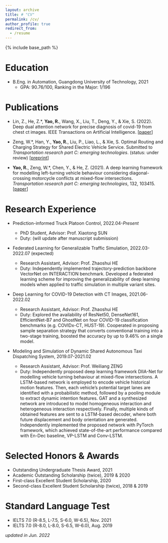 ```yaml
---
layout: archive
title: # "CV"
permalink: /cv/
author_profile: true
redirect_from:
  - /resume
---
```


{% include base_path %}

Education
======
* B.Eng. in Automation, Guangdong University of Technology, 2021
  * GPA: 90.76/100, Ranking in the Major: 1/196

Publications
======
* Lin, Z., He, Z.\*, **Yao, R.**, Wang, X., Liu, T., Deng, Y., & Xie, S. (2022). Deep dual attention network for precise diagnosis of covid-19 from chest ct images. IEEE Transactions on Artificial Intelligence. [[paper](https://ieeexplore.ieee.org/abstract/document/9965606?casa_token=1YA5Dal6dGUAAAAA:VTT0zr6uE6-kgGUJYoEMLy5EyEVd2LNQ0WCjsIPttDPs1kwI41yAqayR8YCZf5df0iyA9JMbpywW2A)]

* Zeng, W.\*, Han, Y., **Yao, R.**, Liu, P., Liao, L., & Xie, S. Optimal Routing and Charging Strategy for Shared Electric Vehicle Service. Submitted to *Transportation research part C: emerging technologies*. (status: under review) \[[preprint](https://papers.ssrn.com/sol3/papers.cfm?abstract_id=4015246)\]

* **Yao, R.**, Zeng, W.\*, Chen, Y., & He, Z. (2021). A deep learning framework for modelling left-turning vehicle behaviour considering diagonal-crossing motorcycle conflicts at mixed-flow intersections. *Transportation research part C: emerging technologies*, 132, 103415. \[[paper](https://www.sciencedirect.com/science/article/pii/S0968090X21004095?casa_token=8HVnu5TwNUEAAAAA:Xd1y_ol0bzIKDdBls3o5K2fn8BjPebBTJ5OkSHGPVM-c9cvmr9Mr8rWfdih_JHMGwIrHMveR6TI)\]

Research Experience
======
* Prediction-informed Truck Platoon Control, 2022.04-*Present*
  * PhD Student, Advisor: Prof. Xiaotong SUN
  * Duty: (will update after manuscript submission)

* Federated Learning for Generalizable Traffic Simulation, 2022.03-2022.07 (expected)
  * Research Assistant, Advisor: Prof. Zhaoshui HE
  * Duty: Independently implemented trajectory-prediction backbone VectorNet on INTERACTION benchmark. Developed a federated learning scheme for improving the generalizability of deep learning models when applied to traffic simulation in multiple variant sites.

* Deep Learning for COVID-19 Detection with CT Images, 2021.06-2022.02
  * Research Assistant, Advisor: Prof. Zhaoshui HE
  * Duty: Explored the availability of ResNet50, DenseNet161, EfficientNet-B7 and GhostNet on four COVID-19 classification benchmarks (e.g. COVIDx-CT, HUST-19). Cooperated in proposing sample separation strategy that converts conventional training into a two-stage training, boosted the accuracy by up to 9.46% on a single model.

* Modeling and Simulation of Dynamic Shared Autonomous Taxi Dispatching System, 2019.07-2021.02
  * Research Assistant, Advisor: Prof. Weiliang ZENG
  * Duty: Independently proposed deep learning framework DIIA-Net for modelling vehicle turning behaviour at mixed-flow intersections. A LSTM-based network is employed to encode vehicle historical motion features. Then, each vehicle’s potential target lanes are identified with a probabilistic method, followed by a pooling module to extract dynamic intention features. GAT and a synthesized network are introduced to model homogeneous interaction and heterogeneous interaction respectively. Finally, multiple kinds of obtained features are sent to a LSTM-based decoder, where both future displacement and body orientation are generated. Independently implemented the proposed network with PyTorch framework, which achieved state-of-the-art performance compared with En-Dec baseline, VP-LSTM and Conv-LSTM.

Selected Honors & Awards
======
* Outstanding Undergraduate Thesis Award, 2021
* Academic Outstanding Scholarship (twice), 2019 & 2020
* First-class Excellent Student Scholarship, 2020
* Second-class Excellent Student Scholarship (twice), 2018 & 2019

Standard Language Test
======
* IELTS 7.0 (R-8.5, L-7.5, S-6.0, W-6.5), Nov. 2021
* IELTS 7.0 (R-8.0, L-8.0, S-6.5, W-6.0), Aug. 2019

*updated in Jun. 2022*
